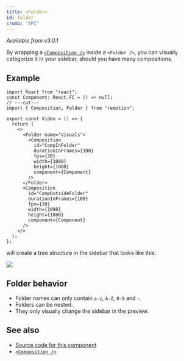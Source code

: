 ```yaml
---
title: <Folder>
id: folder
crumb: "API"
---
```


_Available from v3.0.1_

By wrapping a [`<Composition />`](/docs/composition) inside a `<Folder />`, you can visually categorize it in your sidebar, should you have many compositions.

## Example

```tsx twoslash
import React from "react";
const Component: React.FC = () => null;
// ---cut---
import { Composition, Folder } from "remotion";

export const Video = () => {
  return (
    <>
      <Folder name="Visuals">
        <Composition
          id="CompInFolder"
          durationInFrames={100}
          fps={30}
          width={1080}
          height={1080}
          component={Component}
        />
      </Folder>
      <Composition
        id="CompOutsideFolder"
        durationInFrames={100}
        fps={30}
        width={1080}
        height={1080}
        component={Component}
      />
    </>
  );
};
```

will create a tree structure in the sidebar that looks like this:

<img src="/img/folders.png"/>

## Folder behavior

- Folder names can only contain `a-z`, `A-Z`, `0-9` and `-`.
- Folders can be nested.
- They only visually change the sidebar in the preview.

## See also

- [Source code for this component](https://github.com/remotion-dev/remotion/blob/main/packages/core/src/Folder.tsx)
- [`<Composition />`](/docs/composition)
